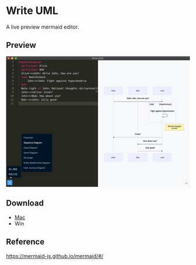 # Write UML
A live preview mermaid editor.

## Preview
![preview](https://github.com/ifibercc/writeUML/blob/master/public/preview.jpg)

## Download
- [Mac](https://github.com/ifibercc/writeUML/releases)
- Win

## Reference
https://mermaid-js.github.io/mermaid/#/

